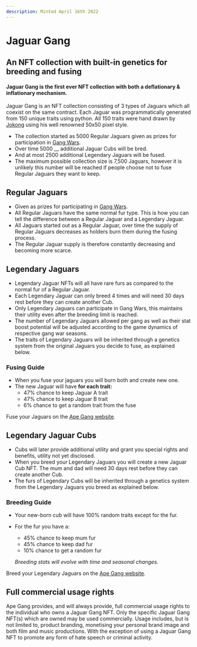 ```yaml
---
description: Minted April 16th 2022
---
```


# Jaguar Gang

## An NFT collection with built-in genetics for breeding and fusing

#### Jaguar Gang is the first ever NFT collection with both a deflationary & inflationary mechanism.

Jaguar Gang is an NFT collection consisting of 3 types of Jaguars which all coexist on the same contract. Each Jaguar was programmatically generated from 150 unique traits using python. All 150 traits were hand drawn by [Jokong](../about-us/founders.md) using his well renowned 50x50 pixel style.

* The collection started as 5000 Regular Jaguars given as prizes for participation in [Gang Wars](../play-to-earn-games/gang-wars.md).
* Over time 5000 __ additional Jaguar Cubs will be bred.
* And at most 2500 additional Legendary Jaguars will be fused.
* The maximum possible collection size is 7,500 Jaguars, however it is unlikely this number will be reached if people choose not to fuse Regular Jaguars they want to keep.

## Regular Jaguars

* Given as prizes for participating in [Gang Wars](../play-to-earn-games/gang-wars.md).
* All Regular Jaguars have the same normal fur type. This is how you can tell the difference between a Regular Jaguar and a Legendary Jaguar.
* All Jaguars started out as a Regular Jaguar, over time the supply of Regular Jaguars decreases as holders burn them during the fusing process.
* The Regular Jaguar supply is therefore constantly decreasing and becoming more scarce.

## Legendary Jaguars <a href="#8c7c" id="8c7c"></a>

* Legendary Jaguar NFTs will all have rare furs as compared to the normal fur of a Regular Jaguar.
* Each Legendary Jaguar can only breed 4 times and will need 30 days rest before they can create another Cub.
* Only Legendary Jaguars can participate in Gang Wars, this maintains their utility even after the breeding limit is reached.
* The number of Legendary Jaguars allowed per gang as well as their stat boost potential will be adjusted according to the game dynamics of respective gang war seasons.
* The traits of Legendary Jaguars will be inherited through a genetics system from the original Jaguars you decide to fuse, as explained below.

### F**using Guide**

* When you fuse your jaguars you will burn both and create new one.
* The new Jaguar will have **for each trait:**
  * 47% chance to keep Jaguar A trait
  * 47% chance to keep Jaguar B trait
  * 6% chance to get a random trait from the fuse

Fuse your Jaguars on the [Ape Gang website](https://apegang.art/utilities).

## Legendary Jaguar Cubs <a href="#372f" id="372f"></a>

* Cubs will later provide additional utility and grant you special rights and benefits, utility not yet disclosed.
* When you breed your Legendary Jaguars you will create a new Jaguar Cub NFT. The mum and dad will need 30 days rest before they can create another Cub.
* The furs of Legendary Cubs will be inherited through a genetics system from the Legendary Jaguars you breed as explained below.

### **Breeding Guide**

* Your new-born cub will have 100% random traits except for the fur.
*   For the fur you have a:

    * 45% chance to keep mum fur&#x20;
    * 45% chance to keep dad fur&#x20;
    * 10% chance to get a random fur&#x20;



    _Breeding stats will evolve with time and seasonal changes._

Breed your Legendary Jaguars on the [Ape Gang website](https://apegang.art/utilities).

## Full commercial usage rights

Ape Gang provides, and will always provide, full commercial usage rights to the individual who owns a Jaguar Gang NFT. Only the specific Jaguar Gang NFT(s) which are owned may be used commercially. Usage includes, but is not limited to, product branding, monetising your personal brand image and both film and music productions. With the exception of using a Jaguar Gang NFT to promote any form of hate speech or criminal activity.
